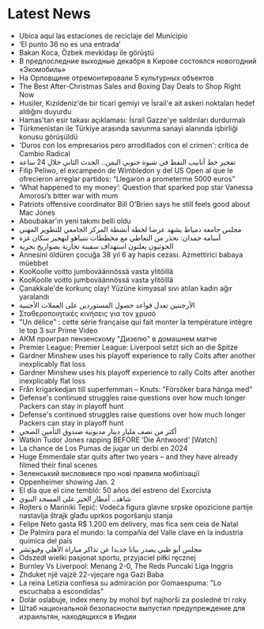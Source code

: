# Latest News
-  Ubica aquí las estaciones de reciclaje del Municipio
-  ‘El punto 36 no es una entrada’
-  Bakan Koca, Özbek mevkidaşı ile görüştü
-  В предпоследние выходные декабря в Кирове состоялся новогодний «Экомобиль»
-  На Орловщине отремонтировали 5 культурных объектов
-  The Best After-Christmas Sales and Boxing Day Deals to Shop Right Now
-  Husiler, Kızıldeniz'de bir ticari gemiyi ve İsrail'e ait askeri noktaları hedef aldığını duyurdu
-  Hamas'tan esir takası açıklaması: İsrail Gazze'ye saldırıları durdurmalı
-  Türkmenistan ile Türkiye arasında savunma sanayi alanında işbirliği konusu görüşüldü
-  'Duros con los empresarios pero arrodillados con el crimen': crítica de Cambio Radical
-  تفجير خط أنابيب النفط في شبوة جنوبي اليمن.. الحدث الثاني خلال 24 ساعة
-  Filip Peliwo, el excampeón de Wimbledon y del US Open al que le ofrecieron arreglar partidos: “Llegaron a prometerme 5000 euros”
-  ‘What happened to my money’: Question that sparked pop star Vanessa Amorosi’s bitter war with mum
-  Patriots offensive coordinator Bill O’Brien says he still feels good about Mac Jones
-  Aboubakar'ın yeni takımı belli oldu
-  مجلس جامعة دمياط يشهد عرضا لخطة أنشطة المركز الجامعي للتطوير المهني
-  أسامة حمدان: نحذر من التعاطي مع مخططات نتنياهو لتهجير سكان غزة
-  الحوثيون يعلنون استهداف سفينة تجارية بصواريخ بحرية
-  Annesini öldüren çocuğa 38 yıl 6 ay hapis cezası. Azmettirici babaya müebbet
-  KooKoolle voitto jumboväännössä vasta ylitöillä
-  KooKoolle voitto jumboväännössä vasta ylitöillä
-  Çanakkale'de korkunç olay! Yüzüne kimyasal sıvı atılan kadın ağır yaralandı
-  الأرجنتين تعدل قواعد حصول المستوردين على العملات الأجنبية
-  Σταθεροποιητικές κινήσεις για τον χρυσό
-  "Un délice" : cette série française qui fait monter la température intègre le top 3 sur Prime Video
-  АКМ проиграл пензенскому "Дизелю" в домашнем матче
-  Premier League: Premier League: Liverpool setzt sich an die Spitze
-  Gardner Minshew uses his playoff experience to rally Colts after another inexplicably flat loss
-  Gardner Minshew uses his playoff experience to rally Colts after another inexplicably flat loss
-  Från krigarkedjan till superfemman – Knuts: ”Försöker bara hänga med”
-  Defense's continued struggles raise questions over how much longer Packers can stay in playoff hunt
-  Defense's continued struggles raise questions over how much longer Packers can stay in playoff hunt
-  أكثر من نصف مليار دينار مديونية صندوق التأمين الصحي
-  Watkin Tudor Jones rapping BEFORE ‘Die Antwoord’ [Watch]
-  La chance de Los Pumas de jugar un derbi en 2024
-  Huge Emmerdale star quits after two years – and they have already filmed their final scenes
-  Зеленський висловився про нові правила мобілізації
-  Oppenheimer showing Jan. 2
-  El día que el cine tembló: 50 años del estreno del Exorcista
-  شاهد.. أمطار الخير على المسجد النبوي
-  Rojters o Mariniki Tepić: Vodeća figura glavne srpske opozicione partije nastavlja štrajk glađu uprkos pogoršanju stanja
-  Felipe Neto gasta R$ 1.200 em delivery, mas fica sem ceia de Natal
-  De Palmira para el mundo: la compañía del Valle clave en la industria química del país
-  مجلس أبو ظبي يصدر بيانا جديدا عن تذاكر مباراة الأهلي وفيوتشر
-  Odszedł wielki pasjonat sportu, przyjaciel piłki ręcznej
-  Burnley Vs Liverpool: Menang 2-0, The Reds Puncaki Liga Inggris
-  Zhduket një vajzë 22-vjeçare nga Gazi Baba
-  La reina Letizia confiesa su admiración por Gomaespuma: "Lo escuchaba a escondidas"
-  Dolár oslabuje, index meny by mohol byť najhorší za posledné tri roky
-  Штаб национальной безопасности выпустил предупреждение для израильтян, находящихся в Индии
